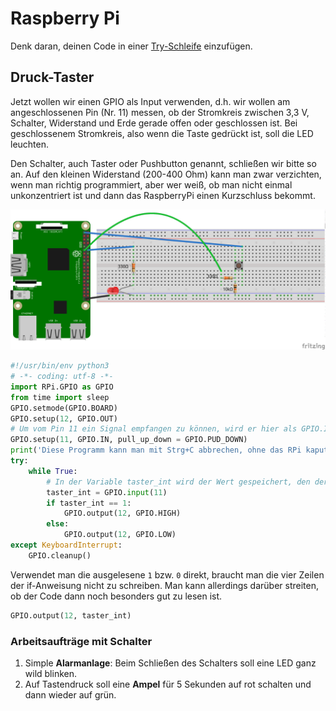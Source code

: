 # Raspberry Pi

Denk daran, deinen Code in einer [Try-Schleife](RPi_Try.md) einzufügen.

## Druck-Taster
Jetzt wollen wir einen GPIO als Input verwenden, d.h. wir wollen am angeschlossenen Pin (Nr. 11) messen, ob der Stromkreis zwischen 3,3 V, Schalter, Widerstand und Erde gerade offen oder geschlossen ist. Bei geschlossenem Stromkreis, also wenn die Taste gedrückt ist, soll die LED leuchten.

Den Schalter, auch Taster oder Pushbutton genannt, schließen wir bitte so an. Auf den kleinen Widerstand (200-400 Ohm) kann man zwar verzichten, wenn man richtig programmiert, aber wer weiß, ob man nicht einmal unkonzentriert ist und dann das RaspberryPi einen Kurzschluss bekommt.

![](files/Schalter-01.png)


```python
#!/usr/bin/env python3
# -*- coding: utf-8 -*-
import RPi.GPIO as GPIO
from time import sleep
GPIO.setmode(GPIO.BOARD)
GPIO.setup(12, GPIO.OUT)
# Um vom Pin 11 ein Signal empfangen zu können, wird er hier als GPIO.IN definiert. Das `pull_up_down` definiert einen Vorwiderstand, der einen Kurzschluss verhindert.
GPIO.setup(11, GPIO.IN, pull_up_down = GPIO.PUD_DOWN)
print('Diese Programm kann man mit Strg+C abbrechen, ohne das RPi kaputt zu machen.')
try:
    while True:
        # In der Variable taster_int wird der Wert gespeichert, den der Pin 11 liefert, also ob der Stromkreis geschlossen ist oder nicht, also entweder 0 oder 1.
        taster_int = GPIO.input(11)
        if taster_int == 1:
            GPIO.output(12, GPIO.HIGH)
        else:
            GPIO.output(12, GPIO.LOW)
except KeyboardInterrupt:
    GPIO.cleanup()
```

Verwendet man die ausgelesene `1` bzw. `0` direkt, braucht man die vier Zeilen der if-Anweisung nicht zu schreiben. Man kann allerdings darüber streiten, ob der Code dann noch besonders gut zu lesen ist.
```python
GPIO.output(12, taster_int)
```

### Arbeitsaufträge mit Schalter

1. Simple **Alarmanlage**: Beim Schließen des Schalters soll eine LED ganz wild blinken.
1. Auf Tastendruck soll eine **Ampel** für 5 Sekunden auf rot schalten und dann wieder auf grün.
